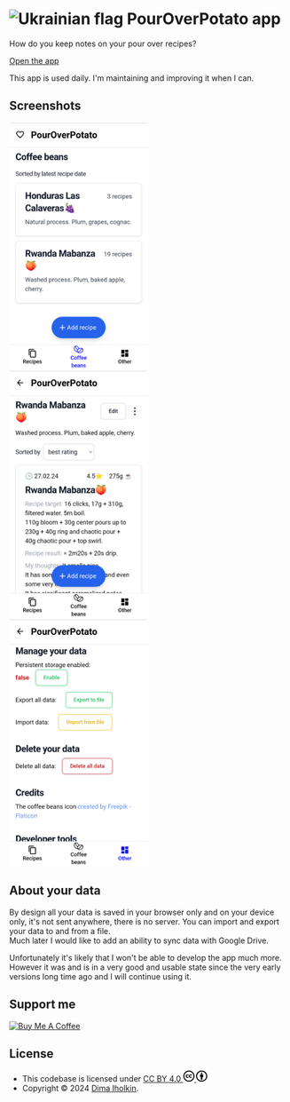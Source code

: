 # <img src="https://upload.wikimedia.org/wikipedia/commons/thumb/4/49/Flag_of_Ukraine.svg/1920px-Flag_of_Ukraine.svg.png" width="32" alt="Ukrainian flag"> PourOverPotato app

How do you keep notes on your pour over recipes?

[Open the app](https://dima-iholkin.github.io/PourOverPotato/)

This app is used daily. I'm maintaining and improving it when I can.

## Screenshots

<div>
  <kbd>
    <img width="250" src="/_assets/coffee_beans.png" title="screenshot showing a list of coffee beans in PourOverPotato app">
  </kbd>
  &nbsp;&nbsp;
  <kbd>
    <img width="250" src="/_assets/recipes.png" title="screenshot showing a list of recipes in PourOverPotato app">
  </kbd>
  &nbsp;&nbsp;
  <kbd>
    <img width="250" src="/_assets/other.png" title="screenshot showing page Other in PourOverPotato app">
  </kbd>
</div>

## About your data

By design all your data is saved in your browser only and on your device only, it's not sent anywhere, there is no server. You can import and export your data to and from a file.  
Much later I would like to add an ability to sync data with Google Drive.  

Unfortunately it's likely that I won't be able to develop the app much more. However it was and is in a very good and usable state since the very early versions long time ago and I will continue using it.

## Support me

<a href="https://www.buymeacoffee.com/dimich1993" target="_blank">
  <img src="https://cdn.buymeacoffee.com/buttons/v2/default-yellow.png" alt="Buy Me A Coffee" height="60" width="217">
</a>

## License

* This codebase is licensed under <a href="https://creativecommons.org/licenses/by/4.0/">
  CC BY 4.0 
  <img width="20" height="20" src="/_assets/cc/cc-logo.svg" /> 
  <img width="20" height="20" src="/_assets/cc/cc-by.svg" />
  </a>
* Copyright © 2024 <a href="https://github.com/dima-iholkin" target="_blank">Dima Iholkin</a>.